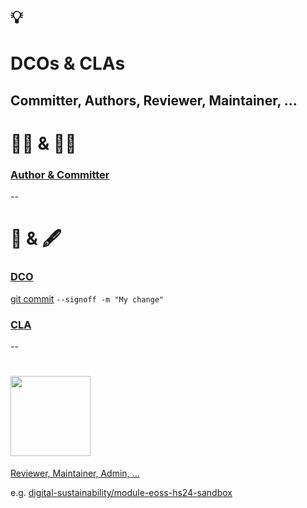 # 💡
# DCOs & CLAs

Committer, Authors, Reviewer, Maintainer, ...
--
# 🧑‍🎨 & 🧑‍💻

### [Author & Committer](https://git-scm.com/book/en/v2/Git-Basics-Viewing-the-Commit-History)
--
# 📝 & 🖋️

### [DCO](https://en.wikipedia.org/wiki/Developer_Certificate_of_Origin)

[git commit](https://git-scm.com/docs/git-commit) `--signoff -m "My change"`

### [CLA](https://en.wikipedia.org/wiki/Contributor_License_Agreement)
--
# <img width="128" src="https://cdn.jsdelivr.net/npm/simple-icons@v9/icons/github.svg" />

[Reviewer, Maintainer, Admin, ...](https://docs.github.com/en/organizations/managing-user-access-to-your-organizations-repositories/managing-repository-roles/repository-roles-for-an-organization#permissions-for-each-role)

e.g. [digital-sustainability/module-eoss-hs24-sandbox](https://github.com/digital-sustainability/module-eoss-hs24-sandbox/settings/access)